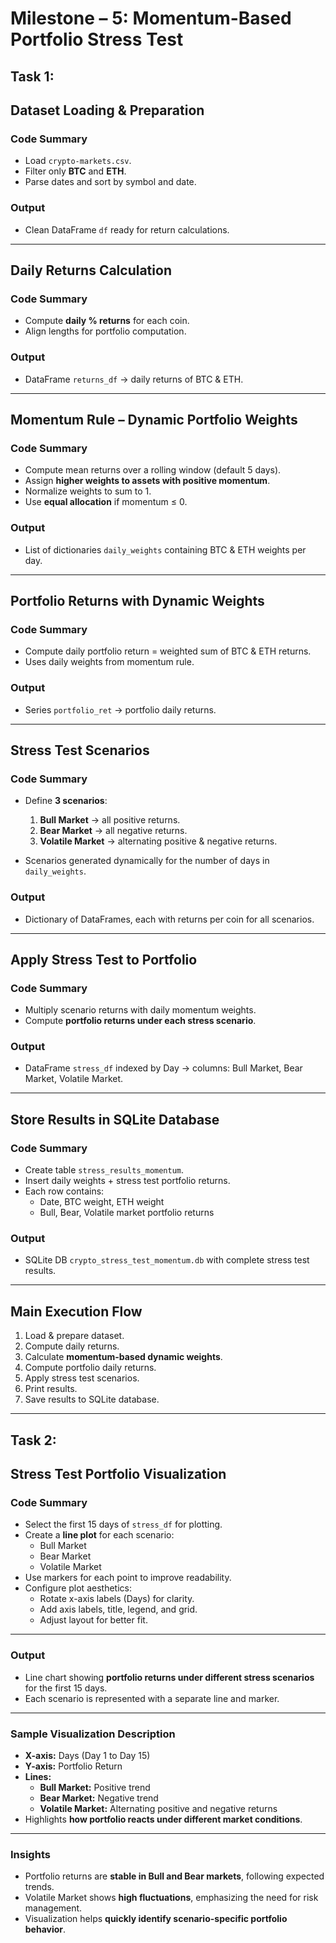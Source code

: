 # Milestone – 5: Momentum-Based Portfolio Stress Test

## Task 1: 

## Dataset Loading & Preparation
### Code Summary
- Load `crypto-markets.csv`.
- Filter only **BTC** and **ETH**.
- Parse dates and sort by symbol and date.

### Output
- Clean DataFrame `df` ready for return calculations.

---

## Daily Returns Calculation

### Code Summary
- Compute **daily % returns** for each coin.
- Align lengths for portfolio computation.

### Output
- DataFrame `returns_df` → daily returns of BTC & ETH.

---

## Momentum Rule – Dynamic Portfolio Weights

### Code Summary
- Compute mean returns over a rolling window (default 5 days).
- Assign **higher weights to assets with positive momentum**.
- Normalize weights to sum to 1.
- Use **equal allocation** if momentum ≤ 0.

### Output
- List of dictionaries `daily_weights` containing BTC & ETH weights per day.

---

## Portfolio Returns with Dynamic Weights

### Code Summary
- Compute daily portfolio return = weighted sum of BTC & ETH returns.
- Uses daily weights from momentum rule.

### Output
- Series `portfolio_ret` → portfolio daily returns.

---

## Stress Test Scenarios

### Code Summary
- Define **3 scenarios**:
  1. **Bull Market** → all positive returns.
  2. **Bear Market** → all negative returns.
  3. **Volatile Market** → alternating positive & negative returns.

- Scenarios generated dynamically for the number of days in `daily_weights`.

### Output
- Dictionary of DataFrames, each with returns per coin for all scenarios.

---

## Apply Stress Test to Portfolio

### Code Summary
- Multiply scenario returns with daily momentum weights.
- Compute **portfolio returns under each stress scenario**.

### Output
- DataFrame `stress_df` indexed by Day → columns: Bull Market, Bear Market, Volatile Market.

---

## Store Results in SQLite Database

### Code Summary
- Create table `stress_results_momentum`.
- Insert daily weights + stress test portfolio returns.
- Each row contains:
  - Date, BTC weight, ETH weight
  - Bull, Bear, Volatile market portfolio returns

### Output
- SQLite DB `crypto_stress_test_momentum.db` with complete stress test results.

---

## Main Execution Flow

1. Load & prepare dataset.
2. Compute daily returns.
3. Calculate **momentum-based dynamic weights**.
4. Compute portfolio daily returns.
5. Apply stress test scenarios.
6. Print results.
7. Save results to SQLite database.

---

## Task 2:

## Stress Test Portfolio Visualization

### Code Summary
- Select the first 15 days of `stress_df` for plotting.
- Create a **line plot** for each scenario:
  - Bull Market
  - Bear Market
  - Volatile Market
- Use markers for each point to improve readability.
- Configure plot aesthetics:
  - Rotate x-axis labels (Days) for clarity.
  - Add axis labels, title, legend, and grid.
  - Adjust layout for better fit.

---

### Output
- Line chart showing **portfolio returns under different stress scenarios** for the first 15 days.
- Each scenario is represented with a separate line and marker.

---

### Sample Visualization Description
- **X-axis:** Days (Day 1 to Day 15)
- **Y-axis:** Portfolio Return
- **Lines:**
  - **Bull Market:** Positive trend
  - **Bear Market:** Negative trend
  - **Volatile Market:** Alternating positive and negative returns
- Highlights **how portfolio reacts under different market conditions**.

---

### Insights
- Portfolio returns are **stable in Bull and Bear markets**, following expected trends.
- Volatile Market shows **high fluctuations**, emphasizing the need for risk management.
- Visualization helps **quickly identify scenario-specific portfolio behavior**.
